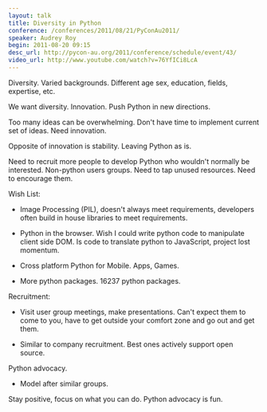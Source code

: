 ```yaml
---
layout: talk
title: Diversity in Python
conference: /conferences/2011/08/21/PyConAu2011/
speaker: Audrey Roy
begin: 2011-08-20 09:15
desc_url: http://pycon-au.org/2011/conference/schedule/event/43/
video_url: http://www.youtube.com/watch?v=76YfICi8LcA
---
```

Diversity. Varied backgrounds. Different age sex, education, fields, expertise,
etc.

We want diversity. Innovation. Push Python in new directions.

Too many ideas can be overwhelming. Don't have time to implement current
set of ideas. Need innovation.

Opposite of innovation is stability. Leaving Python as is.

Need to recruit more people to develop Python who wouldn't normally be
interested. Non-python users groups. Need to tap unused resources. Need to
encourage them.

Wish List:

* Image Processing (PIL), doesn't always meet requirements, developers
often build in house libraries to meet requirements.

* Python in the browser. Wish I could write python code to manipulate
client side DOM. Is code to translate python to JavaScript, project lost
momentum. 

* Cross platform Python for Mobile. Apps, Games.

* More python packages. 16237 python packages.

Recruitment:

* Visit user group meetings, make presentations. Can't expect them to
come to you, have to get outside your comfort zone and go out and get them.

* Similar to company recruitment. Best ones actively support open source.

Python advocacy.

* Model after similar groups.

Stay positive, focus on what you can do. Python advocacy is fun.

